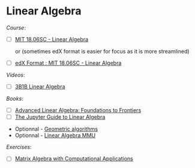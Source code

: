 # Linear Algebra

_Course_:

  - [ ] [MIT 18.06SC - Linear Algebra](https://ocw.mit.edu/courses/18-06sc-linear-algebra-fall-2011/)

     or (sometimes edX format is easier for focus as it is more streamlined)

  - [ ] [edX Format : MIT 18.06SC - Linear Algebra](https://openlearninglibrary.mit.edu/courses/course-v1:OCW+18.06SC+2T2019/course/)


_Videos_:

- [ ] [3B1B Linear Algebra](https://www.3blue1brown.com/topics/linear-algebra)

_Books_:

- [ ] [Advanced Linear Algebra: Foundations to Frontiers](https://www.cs.utexas.edu/~flame/laff/alaff/ALAFF.html)
- [ ] [The Jupyter Guide to Linear Algebra](https://bvanderlei.github.io/jupyter-guide-to-linear-algebra/intro.html)

- Optionnal - [Geometric algorithms](https://mcrovella.github.io/CS132-Geometric-Algorithms/landing-page.html)
- Optionnal - [Linear Algebra MMU](https://jonshiach.github.io/LA-book/_pages/0_intro.html)

_Exercises_:

- [ ] [Matrix Algebra with Computational Applications](https://colbrydi.github.io/MatrixAlgebra/0-Introduction.html)
